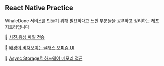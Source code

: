 ## React Native Practice

WhaleDone 서비스를 만들기 위해 필요하다고 느낀 부분들을 공부하고 정리하는 레포지토리입니다

🐜 [사진,음성 파일 전송](./expo-media-upload)

🐜 [배경이 비쳐보이는 글래스 모피즘 UI](./expo-glassmorphism)

🐜 [Async Storage로 하드웨어 메모리 접근](./async-storage)
